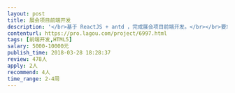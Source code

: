 ```yaml
---                
layout: post       
title: 展会项目前端开发           
description: '</br>基于 ReactJS + antd ，完成展会项目前端开发。</br></br>要求：</br>1. 1个月时间</br>2. 支持常用浏览器</br>'     
contenturl: https://pro.lagou.com/project/6997.html      
tags: [前端开发,HTML5]            
salary: 5000-10000元          
publish_time: 2018-03-28 18:28:37         
review: 478人                   
apply: 2人                   
recommend: 4人                   
time_range: 2-4周              
---                 
```


